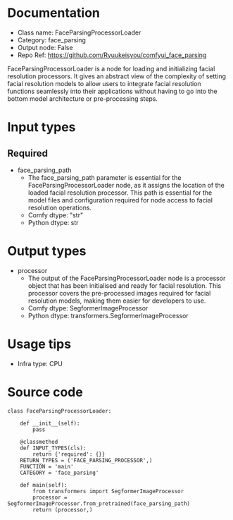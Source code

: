 # Documentation
- Class name: FaceParsingProcessorLoader
- Category: face_parsing
- Output node: False
- Repo Ref: https://github.com/Ryuukeisyou/comfyui_face_parsing

FaceParsingProcessorLoader is a node for loading and initializing facial resolution processors. It gives an abstract view of the complexity of setting facial resolution models to allow users to integrate facial resolution functions seamlessly into their applications without having to go into the bottom model architecture or pre-processing steps.

# Input types
## Required
- face_parsing_path
    - The face_parsing_path parameter is essential for the FaceParsingProcessorLoader node, as it assigns the location of the loaded facial resolution processor. This path is essential for the model files and configuration required for node access to facial resolution operations.
    - Comfy dtype: "str"
    - Python dtype: str

# Output types
- processor
    - The output of the FaceParsingProcessorLoader node is a processor object that has been initialised and ready for facial resolution. This processor covers the pre-processed images required for facial resolution models, making them easier for developers to use.
    - Comfy dtype: SegformerImageProcessor
    - Python dtype: transformers.SegformerImageProcessor

# Usage tips
- Infra type: CPU

# Source code
```
class FaceParsingProcessorLoader:

    def __init__(self):
        pass

    @classmethod
    def INPUT_TYPES(cls):
        return {'required': {}}
    RETURN_TYPES = ('FACE_PARSING_PROCESSOR',)
    FUNCTION = 'main'
    CATEGORY = 'face_parsing'

    def main(self):
        from transformers import SegformerImageProcessor
        processor = SegformerImageProcessor.from_pretrained(face_parsing_path)
        return (processor,)
```